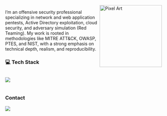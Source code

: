 <img src="https://v1.pinimg.com/videos/mc/720p/67/77/0f/67770fc99a0577275b1099e36077c5c5.mp4" alt="Pixel Art" align="right" width="200">

I’m an offensive security professional specializing in network and web application pentests, Active Directory exploitation, cloud security, and adversary simulation (Red Teaming). My work is rooted in methodologies like MITRE ATT&CK, OWASP, PTES, and NIST, with a strong emphasis on technical depth, realism, and reproducibility.

### 💻 Tech Stack
<div style="display: inline_block"><br>
<img src="https://skillicons.dev/icons?i=docker,vim,azure,aws,gcp,debian,kali,py,rust,selenium,cloudflare,bash,obsidian,vscode,windows" />
</div><br>

### Contact

<div> 
  <a href="https://www.linkedin.com/in/gabriel-cybersecurity" target="_blank"><img src="https://img.shields.io/badge/-LinkedIn-%230077B5?style=for-the-badge&logo=linkedin&logoColor=white" target="_blank"></a> 
</div>
